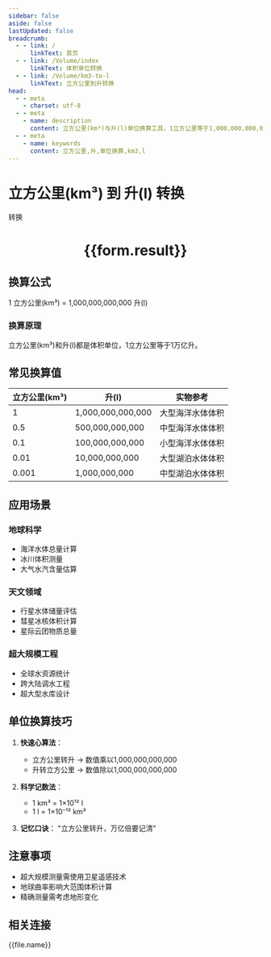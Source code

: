 ```yaml
---
sidebar: false
aside: false
lastUpdated: false
breadcrumb:
  - - link: /
      linkText: 首页
  - - link: /Volume/index
      linkText: 体积单位转换
  - - link: /Volume/km3-to-l
      linkText: 立方公里到升转换
head:
  - - meta
    - charset: utf-8
  - - meta
    - name: description
      content: 立方公里(km³)与升(l)单位换算工具，1立方公里等于1,000,000,000,000升。
  - - meta
    - name: keywords
      content: 立方公里,升,单位换算,km3,l
---
```


# 立方公里(km³) 到 升(l) 转换

<script setup>
import { onMounted, reactive, inject ,ref  } from 'vue'
import { NButton,NForm ,NFormItem,NInput,NInputNumber,NSelect,NCard,useMessage ,NGrid ,NGi } from 'naive-ui'
import { defineClientComponent } from 'vitepress'
import { Volume } from '../../files';

const convert = inject('convert')
const formRef = ref(null);
const rules = {
  number:{
    required: true,
    type: 'number',
    trigger: "blur"
  }
}
const form = reactive({
  number:null,
  result:'',
  title:'立方公里(km³)到升(l)换算'
})

const convertHandler = (e) => {
  e.preventDefault();
  formRef.value?.validate((errors)=>{
    if (!errors) {
      form.result = `${form.number} km³ = ${convert(form.number).from('km3').to('l')} l`
    }
  })
}
</script>

<n-form size="large" :model="form" ref='formRef' :rules="rules">
  <n-form-item label="数值" path="number">
    <n-input-number size="large" style="width:100%" :min="0" v-model:value="form.number" placeholder="请输入立方公里数值" />
  </n-form-item>
  <n-form-item>
    <n-button type="primary" style="width:100%" @click="convertHandler">转换</n-button>
  </n-form-item>
</n-form>
<n-card embedded :bordered="false" hoverable>
  <div style="text-align:center">
    <h1>{{form.result}}</h1>
  </div>
</n-card>

## 换算公式
1 立方公里(km³) = 1,000,000,000,000 升(l)

### 换算原理
立方公里(km³)和升(l)都是体积单位，1立方公里等于1万亿升。

## 常见换算值
| 立方公里(km³) | 升(l) | 实物参考                 |
|-------------|-------|--------------------------|
| 1           | 1,000,000,000,000 | 大型海洋水体体积          |
| 0.5         | 500,000,000,000 | 中型海洋水体体积          |
| 0.1         | 100,000,000,000 | 小型海洋水体体积          |
| 0.01        | 10,000,000,000 | 大型湖泊水体体积          |
| 0.001       | 1,000,000,000 | 中型湖泊水体体积          |

## 应用场景
### 地球科学
- 海洋水体总量计算
- 冰川体积测量
- 大气水汽含量估算

### 天文领域
- 行星水体储量评估
- 彗星冰核体积计算
- 星际云团物质总量

### 超大规模工程
- 全球水资源统计
- 跨大陆调水工程
- 超大型水库设计

## 单位换算技巧
1. **快速心算法**：
   - 立方公里转升 → 数值乘以1,000,000,000,000
   - 升转立方公里 → 数值除以1,000,000,000,000

2. **科学记数法**：
   - 1 km³ = 1×10¹² l
   - 1 l = 1×10⁻¹² km³

3. **记忆口诀**：
   "立方公里转升，万亿倍要记清"

## 注意事项
- 超大规模测量需使用卫星遥感技术
- 地球曲率影响大范围体积计算
- 精确测量需考虑地形变化

## 相关连接
<n-grid x-gap="12" :cols="4">
  <n-gi v-for="(file, index) in Volume" :key="index">
    <n-button
      text
      tag="a"
      :href="file.path"
      type="primary"
    >
      {{file.name}}
    </n-button>
  </n-gi>
</n-grid>